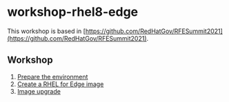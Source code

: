 # workshop-rhel8-edge

This workshop is based in [https://github.com/RedHatGov/RFESummit2021](https://github.com/RedHatGov/RFESummit2021).

## Workshop

1. [Prepare the environment](01-requirements.md)
2. [Create a RHEL for Edge image](02-create-image.md)
3. [Image upgrade](03-image-upgrade.md)